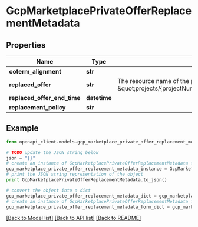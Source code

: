 # GcpMarketplacePrivateOfferReplacementMetadata


## Properties
Name | Type | Description | Notes
------------ | ------------- | ------------- | -------------
**coterm_alignment** | **str** |  | [optional] 
**replaced_offer** | **str** | The resource name of the private offer being replaced. in format of \&quot;projects/{projectNumber}/services/{productServiceName}/privateOffers/{privateOfferId}\&quot; | [optional] 
**replaced_offer_end_time** | **datetime** |  | [optional] 
**replacement_policy** | **str** |  | [optional] 

## Example

```python
from openapi_client.models.gcp_marketplace_private_offer_replacement_metadata import GcpMarketplacePrivateOfferReplacementMetadata

# TODO update the JSON string below
json = "{}"
# create an instance of GcpMarketplacePrivateOfferReplacementMetadata from a JSON string
gcp_marketplace_private_offer_replacement_metadata_instance = GcpMarketplacePrivateOfferReplacementMetadata.from_json(json)
# print the JSON string representation of the object
print GcpMarketplacePrivateOfferReplacementMetadata.to_json()

# convert the object into a dict
gcp_marketplace_private_offer_replacement_metadata_dict = gcp_marketplace_private_offer_replacement_metadata_instance.to_dict()
# create an instance of GcpMarketplacePrivateOfferReplacementMetadata from a dict
gcp_marketplace_private_offer_replacement_metadata_form_dict = gcp_marketplace_private_offer_replacement_metadata.from_dict(gcp_marketplace_private_offer_replacement_metadata_dict)
```
[[Back to Model list]](../README.md#documentation-for-models) [[Back to API list]](../README.md#documentation-for-api-endpoints) [[Back to README]](../README.md)


